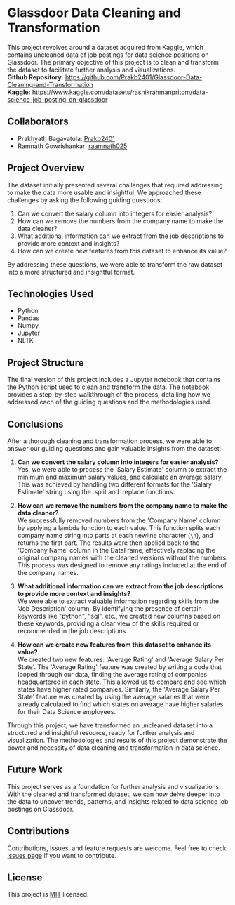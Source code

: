 # Glassdoor Data Cleaning and Transformation

This project revolves around a dataset acquired from Kaggle, which contains uncleaned data of job postings for data science positions on Glassdoor. The primary objective of this project is to clean and transform the dataset to facilitate further analysis and visualizations. <br>
**Github Repository:** https://github.com/Prakb2401/Glassdoor-Data-Cleaning-and-Transformation <br>
**Kaggle:** https://www.kaggle.com/datasets/rashikrahmanpritom/data-science-job-posting-on-glassdoor

## Collaborators
- Prakhyath Bagavatula: [Prakb2401](https://github.com/Prakb2401) 
- Ramnath Gowrishankar: [raamnath025](https://github.com/raamnath025)
## Project Overview

The dataset initially presented several challenges that required addressing to make the data more usable and insightful. We approached these challenges by asking the following guiding questions:

1. Can we convert the salary column into integers for easier analysis?
2. How can we remove the numbers from the company name to make the data cleaner?
3. What additional information can we extract from the job descriptions to provide more context and insights?
4. How can we create new features from this dataset to enhance its value?

By addressing these questions, we were able to transform the raw dataset into a more structured and insightful format.

## Technologies Used
- Python
- Pandas
- Numpy
- Jupyter
- NLTK
## Project Structure

The final version of this project includes a Jupyter notebook that contains the Python script used to clean and transform the data. The notebook provides a step-by-step walkthrough of the process, detailing how we addressed each of the guiding questions and the methodologies used.

## Conclusions

After a thorough cleaning and transformation process, we were able to answer our guiding questions and gain valuable insights from the dataset:

1. **Can we convert the salary column into integers for easier analysis?**<br> 
    Yes, we were able to process the 'Salary Estimate' column to extract the minimum and maximum salary values, and calculate an average salary. This was achieved by handling two different formats for the 'Salary Estimate' string using the .split and .replace functions.

2. **How can we remove the numbers from the company name to make the data cleaner?**<br>
   We successfully removed numbers from the 'Company Name' column by applying a lambda function to each value. This function splits each company name string into parts at each newline character (`\n`), and returns the first part. The results were then applied back to the 'Company Name' column in the DataFrame, effectively replacing the original company names with the cleaned versions without the numbers. This process was designed to remove any ratings included at the end of the company names.

3. **What additional information can we extract from the job descriptions to provide more context and insights?**<br>
   We were able to extract valuable information regarding skills from the 'Job Description' column. By identifying the presence of certain keywords like "python", "sql", etc., we created new columns based on these keywords, providing a clear view of the skills required or recommended in the job descriptions.

4. **How can we create new features from this dataset to enhance its value?**<br>
   We created two new features: 'Average Rating' and 'Average Salary Per State'. The 'Average Rating' feature was created by writing a code that looped through our data, finding the average rating of companies headquartered in each state. This allowed us to compare and see which states have higher rated companies. Similarly, the 'Average Salary Per State' feature was created by using the average salaries that were already calculated to find which states on average have higher salaries for their Data Science employees.

Through this project, we have transformed an uncleaned dataset into a structured and insightful resource, ready for further analysis and visualization. The methodologies and results of this project demonstrate the power and necessity of data cleaning and transformation in data science.

## Future Work

This project serves as a foundation for further analysis and visualizations. With the cleaned and transformed dataset, we can now delve deeper into the data to uncover trends, patterns, and insights related to data science job postings on Glassdoor. 

## Contributions

Contributions, issues, and feature requests are welcome. Feel free to check [issues page](https://github.com/your-repo/issues) if you want to contribute.

## License

This project is [MIT](https://choosealicense.com/licenses/mit/) licensed.
